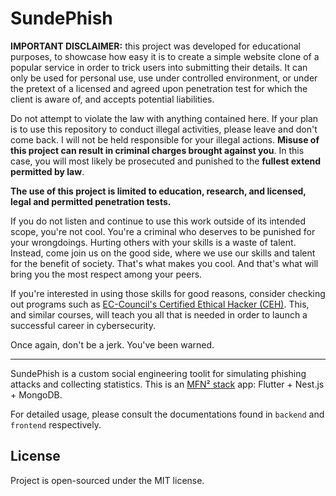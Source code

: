# SundePhish

**IMPORTANT DISCLAIMER:** this project was developed for educational purposes, to showcase how easy it is to create a simple website clone of a popular service in order to trick users into submitting their details. It can only be used for personal use, use under controlled environment, or under the pretext of a licensed and agreed upon penetration test for which the client is aware of, and accepts potential liabilities.

Do not attempt to violate the law with anything contained here. If your plan is to use this repository to conduct illegal activities, please leave and don't come back. I will not be held responsible for your illegal actions. **Misuse of this project can result in criminal charges brought against you**. In this case, you will most likely be prosecuted and punished to the **fullest extend permitted by law**.

**The use of this project is limited to education, research, and licensed, legal and permitted penetration tests.**

If you do not listen and continue to use this work outside of its intended scope, you're not cool. You're a criminal who deserves to be punished for your wrongdoings. Hurting others with your skills is a waste of talent. Instead, come join us on the good side, where we use our skills and talent for the benefit of society. That's what makes you cool. And that's what will bring you the most respect among your peers.

If you're interested in using those skills for good reasons, consider checking out programs such as [EC-Council's Certified Ethical Hacker (CEH)](https://www.eccouncil.org/programs/certified-ethical-hacker-ceh/). This, and similar courses, will teach you all that is needed in order to launch a successful career in cybersecurity.

Once again, don't be a jerk. You've been warned.

---

SundePhish is a custom social engineering toolit for simulating phishing attacks and collecting statistics. This is an [MFN² stack](https://twitter.com/peteralexbizjak/status/1520672816294735873?s=20&t=y2s_f4PLmkvlo4mo-jzNZw) app: Flutter + Nest.js + MongoDB.

For detailed usage, please consult the documentations found in `backend` and `frontend` respectively.

## License

Project is open-sourced under the MIT license.